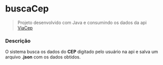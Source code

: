 # buscaCep
> Projeto desenvolvido com Java e consumindo os dados da api [ViaCep](https://viacep.com.br/)
### Descrição
O sistema busca os dados do **CEP** digitado pelo usuário na api e salva um arquivo **.json** com os dados obtidos.
